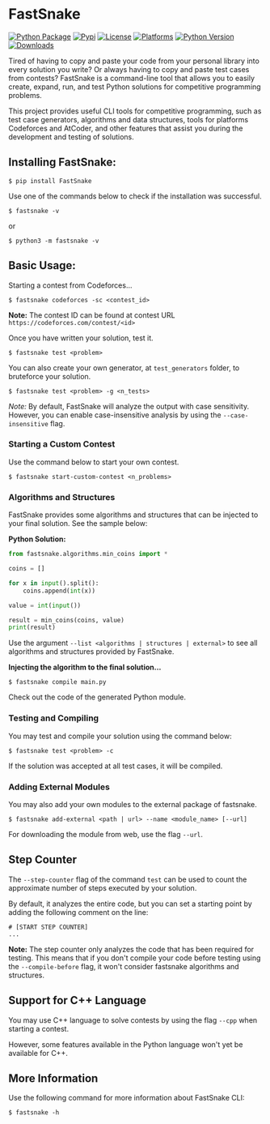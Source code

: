 # FastSnake

[![Python Package](https://github.com/JeanExtreme002/FastSnake/workflows/Python%20Package/badge.svg)](https://github.com/JeanExtreme002/FastSnake/actions)
[![Pypi](https://img.shields.io/pypi/v/FastSnake?logo=pypi)](https://pypi.org/project/FastSnake/)
[![License](https://img.shields.io/pypi/l/FastSnake)](https://github.com/JeanExtreme002/FastSnake)
[![Platforms](https://img.shields.io/badge/platforms-Windows%20%7C%20Linux-8A2BE2)](https://pypi.org/project/FastSnake/)
[![Python Version](https://img.shields.io/badge/python-3.7+-yellow)](https://pypi.org/project/FastSnake/)
[![Downloads](https://static.pepy.tech/personalized-badge/fastsnake?period=total&units=international_system&left_color=grey&right_color=orange&left_text=downloads)](https://pypi.org/project/FastSnake/)

Tired of having to copy and paste your code from your personal library into every solution you write? Or always having to copy and paste test cases from contests? FastSnake is a command-line tool that allows you to easily create, expand, run, and test Python solutions for competitive programming problems.

This project provides useful CLI tools for competitive programming, such as test case generators, algorithms and data structures, tools for platforms Codeforces and AtCoder, and other features that assist you during the development and testing of solutions.

## Installing FastSnake:
```
$ pip install FastSnake
```

Use one of the commands below to check if the installation was successful.
```
$ fastsnake -v
```
or
```
$ python3 -m fastsnake -v
```

## Basic Usage:
Starting a contest from Codeforces...
```
$ fastsnake codeforces -sc <contest_id>
```
**Note:** The contest ID can be found at contest URL `https://codeforces.com/contest/<id>`
<br>

Once you have written your solution, test it.
```
$ fastsnake test <problem>
```

You can also create your own generator, at `test_generators` folder, to bruteforce your solution.
```
$ fastsnake test <problem> -g <n_tests>
```
*Note:* By default, FastSnake will analyze the output with case sensitivity. However, you can enable case-insensitive analysis by using the `--case-insensitive` flag.


### Starting a Custom Contest
Use the command below to start your own contest.
```
$ fastsnake start-custom-contest <n_problems>
```

### Algorithms and Structures

FastSnake provides some algorithms and structures that can be injected to your final solution. See the sample below:

**Python Solution:**
```py
from fastsnake.algorithms.min_coins import *

coins = []

for x in input().split():
    coins.append(int(x))

value = int(input())

result = min_coins(coins, value)
print(result)
```
Use the argument `--list <algorithms | structures | external>` to see all algorithms and structures provided by FastSnake.

**Injecting the algorithm to the final solution...**
```
$ fastsnake compile main.py
```
Check out the code of the generated Python module.
<br>

### Testing and Compiling
You may test and compile your solution using the command below:
```
$ fastsnake test <problem> -c
```
If the solution was accepted at all test cases, it will be compiled.


### Adding External Modules
You may also add your own modules to the external package of fastsnake.
```
$ fastsnake add-external <path | url> --name <module_name> [--url]
```
For downloading the module from web, use the flag `--url`.


## Step Counter
The `--step-counter` flag of the command `test` can be used to count the approximate number of steps executed by your solution. 

By default, it analyzes the entire code, but you can set a starting point by adding the following comment on the line:
```
# [START STEP COUNTER]
...
```
**Note:** The step counter only analyzes the code that has been required for testing. This means that if you don't compile your code before testing using the `--compile-before` flag, it won't consider fastsnake algorithms and structures.

## Support for C++ Language
You may use C++ language to solve contests by using the flag `--cpp` when starting a contest. 

However, some features available in the Python language won't yet be available for C++. 

## More Information
Use the following command for more information about FastSnake CLI:
```
$ fastsnake -h
```
